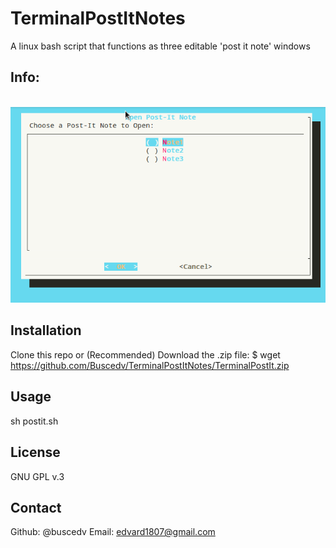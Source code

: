 # TerminalPostItNotes
A linux bash script that functions as three editable 'post it note' windows

## Info:
<br>
<img src="TerminalPostIt.gif">


## Installation
Clone this repo or (Recommended) Download the .zip file:
$ wget https://github.com/Buscedv/TerminalPostItNotes/TerminalPostIt.zip


## Usage

sh postit.sh


## License

GNU GPL v.3


## Contact

Github: @buscedv
Email: edvard1807@gmail.com
